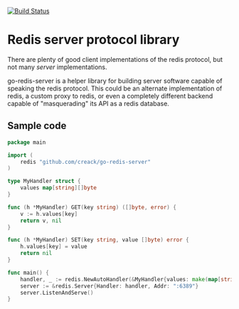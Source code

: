 [![Build Status](https://travis-ci.org/creack/go-redis-server.png)](https://travis-ci.org/creack/go-redis-server)

Redis server protocol library
=============================

There are plenty of good client implementations of the redis protocol, but not many *server* implementations.

go-redis-server is a helper library for building server software capable of speaking the redis protocol. This could be
an alternate implementation of redis, a custom proxy to redis, or even a completely different backend capable of
"masquerading" its API as a redis database.


Sample code
------------

```go
package main

import (
	redis "github.com/creack/go-redis-server"
)

type MyHandler struct {
	values map[string][]byte
}

func (h *MyHandler) GET(key string) ([]byte, error) {
	v := h.values[key]
	return v, nil
}

func (h *MyHandler) SET(key string, value []byte) error {
	h.values[key] = value
	return nil
}

func main() {
	handler, _ := redis.NewAutoHandler(&MyHandler{values: make(map[string][]byte)})
	server := &redis.Server{Handler: handler, Addr: ":6389"}
	server.ListenAndServe()
}
```

